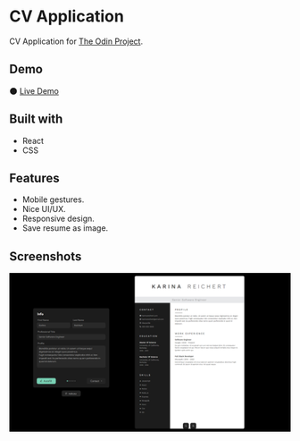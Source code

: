 # CV Application
CV Application for [The Odin Project](https://www.theodinproject.com/).

## Demo
🌑 [Live Demo](https://nekusu.github.io/cv-application/)

## Built with
* React
* CSS

## Features
* Mobile gestures.
* Nice UI/UX.
* Responsive design.
* Save resume as image.

## Screenshots
![](/screenshots/screenshot-0.png)
